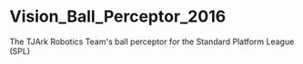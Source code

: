 # Vision_Ball_Perceptor_2016
The TJArk Robotics Team's ball perceptor for the Standard Platform League (SPL) 
